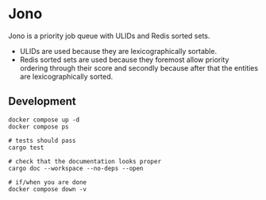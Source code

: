 # Jono

Jono is a priority job queue with ULIDs and Redis sorted sets.

+ ULIDs are used because they are lexicographically sortable.
+ Redis sorted sets are used because they foremost allow priority ordering through their score and
  secondly because after that the entities are lexicographically sorted.

## Development

```
docker compose up -d
docker compose ps

# tests should pass
cargo test

# check that the documentation looks proper
cargo doc --workspace --no-deps --open

# if/when you are done
docker compose down -v
```
